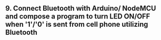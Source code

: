 ## 9. Connect Bluetooth with Arduino/ NodeMCU and compose a program to turn LED ON/OFF when '1'/'0' is sent from cell phone utilizing Bluetooth
